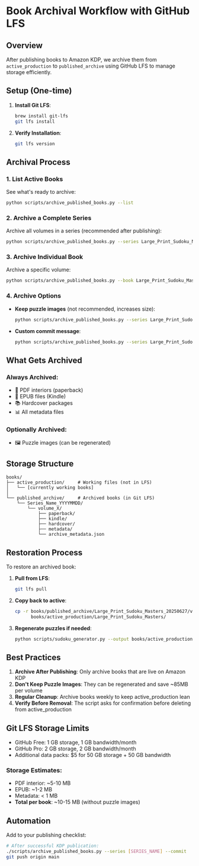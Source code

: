 # Book Archival Workflow with GitHub LFS

## Overview

After publishing books to Amazon KDP, we archive them from `active_production` to `published_archive` using GitHub LFS to manage storage efficiently.

## Setup (One-time)

1. **Install Git LFS**:
   ```bash
   brew install git-lfs
   git lfs install
   ```

2. **Verify Installation**:
   ```bash
   git lfs version
   ```

## Archival Process

### 1. List Active Books

See what's ready to archive:
```bash
python scripts/archive_published_books.py --list
```

### 2. Archive a Complete Series

Archive all volumes in a series (recommended after publishing):
```bash
python scripts/archive_published_books.py --series Large_Print_Sudoku_Masters --commit
```

### 3. Archive Individual Book

Archive a specific volume:
```bash
python scripts/archive_published_books.py --book Large_Print_Sudoku_Masters volume_1
```

### 4. Archive Options

- **Keep puzzle images** (not recommended, increases size):
  ```bash
  python scripts/archive_published_books.py --series Large_Print_Sudoku_Masters --keep-puzzles
  ```

- **Custom commit message**:
  ```bash
  python scripts/archive_published_books.py --series Large_Print_Sudoku_Masters --commit --message "Archive Sudoku series after successful launch"
  ```

## What Gets Archived

### Always Archived:
- 📄 PDF interiors (paperback)
- 📱 EPUB files (Kindle)
- 📚 Hardcover packages
- 📊 All metadata files

### Optionally Archived:
- 🖼️ Puzzle images (can be regenerated)

## Storage Structure

```
books/
├── active_production/     # Working files (not in LFS)
│   └── [currently working books]
│
└── published_archive/     # Archived books (in Git LFS)
    └── Series_Name_YYYYMMDD/
        └── volume_X/
            ├── paperback/
            ├── kindle/
            ├── hardcover/
            ├── metadata/
            └── archive_metadata.json
```

## Restoration Process

To restore an archived book:

1. **Pull from LFS**:
   ```bash
   git lfs pull
   ```

2. **Copy back to active**:
   ```bash
   cp -r books/published_archive/Large_Print_Sudoku_Masters_20250627/volume_1 \
         books/active_production/Large_Print_Sudoku_Masters/
   ```

3. **Regenerate puzzles if needed**:
   ```bash
   python scripts/sudoku_generator.py --output books/active_production/Large_Print_Sudoku_Masters/volume_1/puzzles --count 100 --difficulty easy
   ```

## Best Practices

1. **Archive After Publishing**: Only archive books that are live on Amazon KDP
2. **Don't Keep Puzzle Images**: They can be regenerated and save ~85MB per volume
3. **Regular Cleanup**: Archive books weekly to keep active_production lean
4. **Verify Before Removal**: The script asks for confirmation before deleting from active_production

## Git LFS Storage Limits

- GitHub Free: 1 GB storage, 1 GB bandwidth/month
- GitHub Pro: 2 GB storage, 2 GB bandwidth/month
- Additional data packs: $5 for 50 GB storage + 50 GB bandwidth

### Storage Estimates:
- PDF interior: ~5-10 MB
- EPUB: ~1-2 MB
- Metadata: < 1 MB
- **Total per book**: ~10-15 MB (without puzzle images)

## Automation

Add to your publishing checklist:
```bash
# After successful KDP publication:
./scripts/archive_published_books.py --series [SERIES_NAME] --commit
git push origin main
```
